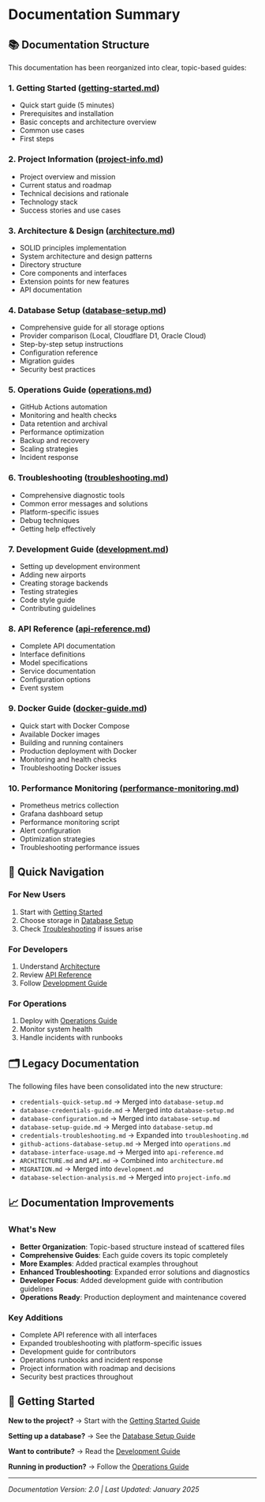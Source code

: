 # Documentation Summary

## 📚 Documentation Structure

This documentation has been reorganized into clear, topic-based guides:

### 1. **Getting Started** ([getting-started.md](getting-started.md))
- Quick start guide (5 minutes)
- Prerequisites and installation
- Basic concepts and architecture overview
- Common use cases
- First steps

### 2. **Project Information** ([project-info.md](project-info.md))
- Project overview and mission
- Current status and roadmap
- Technical decisions and rationale
- Technology stack
- Success stories and use cases

### 3. **Architecture & Design** ([architecture.md](architecture.md))
- SOLID principles implementation
- System architecture and design patterns
- Directory structure
- Core components and interfaces
- Extension points for new features
- API documentation

### 4. **Database Setup** ([database-setup.md](database-setup.md))
- Comprehensive guide for all storage options
- Provider comparison (Local, Cloudflare D1, Oracle Cloud)
- Step-by-step setup instructions
- Configuration reference
- Migration guides
- Security best practices

### 5. **Operations Guide** ([operations.md](operations.md))
- GitHub Actions automation
- Monitoring and health checks
- Data retention and archival
- Performance optimization
- Backup and recovery
- Scaling strategies
- Incident response

### 6. **Troubleshooting** ([troubleshooting.md](troubleshooting.md))
- Comprehensive diagnostic tools
- Common error messages and solutions
- Platform-specific issues
- Debug techniques
- Getting help effectively

### 7. **Development Guide** ([development.md](development.md))
- Setting up development environment
- Adding new airports
- Creating storage backends
- Testing strategies
- Code style guide
- Contributing guidelines

### 8. **API Reference** ([api-reference.md](api-reference.md))
- Complete API documentation
- Interface definitions
- Model specifications
- Service documentation
- Configuration options
- Event system

### 9. **Docker Guide** ([docker-guide.md](docker-guide.md))
- Quick start with Docker Compose
- Available Docker images
- Building and running containers
- Production deployment with Docker
- Monitoring and health checks
- Troubleshooting Docker issues

### 10. **Performance Monitoring** ([performance-monitoring.md](performance-monitoring.md))
- Prometheus metrics collection
- Grafana dashboard setup
- Performance monitoring script
- Alert configuration
- Optimization strategies
- Troubleshooting performance issues

## 🎯 Quick Navigation

### For New Users
1. Start with [Getting Started](getting-started.md)
2. Choose storage in [Database Setup](database-setup.md)
3. Check [Troubleshooting](troubleshooting.md) if issues arise

### For Developers
1. Understand [Architecture](architecture.md)
2. Review [API Reference](api-reference.md)
3. Follow [Development Guide](development.md)

### For Operations
1. Deploy with [Operations Guide](operations.md)
2. Monitor system health
3. Handle incidents with runbooks

## 🗂️ Legacy Documentation

The following files have been consolidated into the new structure:
- `credentials-quick-setup.md` → Merged into `database-setup.md`
- `database-credentials-guide.md` → Merged into `database-setup.md`
- `database-configuration.md` → Merged into `database-setup.md`
- `database-setup-guide.md` → Merged into `database-setup.md`
- `credentials-troubleshooting.md` → Expanded into `troubleshooting.md`
- `github-actions-database-setup.md` → Merged into `operations.md`
- `database-interface-usage.md` → Merged into `api-reference.md`
- `ARCHITECTURE.md` and `API.md` → Combined into `architecture.md`
- `MIGRATION.md` → Merged into `development.md`
- `database-selection-analysis.md` → Merged into `project-info.md`

## 📈 Documentation Improvements

### What's New
- **Better Organization**: Topic-based structure instead of scattered files
- **Comprehensive Guides**: Each guide covers its topic completely
- **More Examples**: Added practical examples throughout
- **Enhanced Troubleshooting**: Expanded error solutions and diagnostics
- **Developer Focus**: Added development guide with contribution guidelines
- **Operations Ready**: Production deployment and maintenance covered

### Key Additions
- Complete API reference with all interfaces
- Expanded troubleshooting with platform-specific issues
- Development guide for contributors
- Operations runbooks and incident response
- Project information with roadmap and decisions
- Security best practices throughout

## 🚀 Getting Started

**New to the project?**
→ Start with the [Getting Started Guide](getting-started.md)

**Setting up a database?**
→ See the [Database Setup Guide](database-setup.md)

**Want to contribute?**
→ Read the [Development Guide](development.md)

**Running in production?**
→ Follow the [Operations Guide](operations.md)

---

*Documentation Version: 2.0 | Last Updated: January 2025*